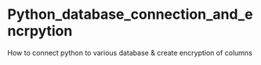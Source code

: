# Python_database_connection_and_encrpytion
How to connect python to various database &amp; create encryption of columns
